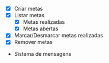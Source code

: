 - [x] Criar metas
- [x] Listar metas
    - [x] Metas realizadas 
    - [x] Metas abertas
- [x] Marcar/Desmarcar metas realizadas
- [x] Remover metas
- Sistema de mensagens